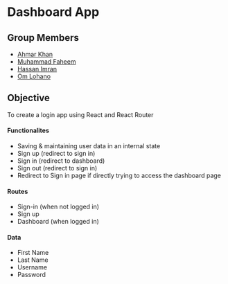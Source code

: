 # Dashboard App

## Group Members

- [Ahmar Khan](https://github.com/ahmark1)
- [Muhammad Faheem](github.com/faheemameen) 
- [Hassan Imran](github.com/hassan-imran) 
- [Om Lohano](github.com/omlohano2176)

## Objective

To create a login app using React and React Router

#### Functionalites

- Saving & maintaining user data in an internal state
- Sign up (redirect to sign in)
- Sign in (redirect to dashboard)
- Sign out (redirect to sign in)
- Redirect to Sign in page if directly trying to access the dashboard page

#### Routes

- Sign-in (when not logged in)
- Sign up
- Dashboard (when logged in)

#### Data

- First Name
- Last Name
- Username
- Password


